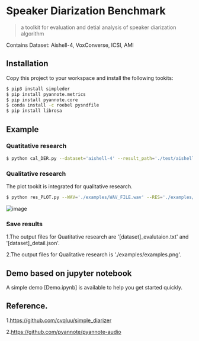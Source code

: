 # Speaker Diarization Benchmark

> a toolkit for evaluation and detial analysis of speaker diarization algorithm

Contains Dataset: Aishell-4, VoxConverse, ICSI, AMI


## Installation
Copy this project to your workspace and install the following tookits:

```bash
$ pip3 install simpleder
$ pip install pyannote.metrics
$ pip install pyannote.core
$ conda install -c roebel pysndfile
$ pip install librosa
```


## Example

### Quatitative research
```bash
$ python cal_DER.py --dataset='aishell-4' --result_path='./test/aishell-4/' --MODE='EVAL' --details_analysis=TRUE
```

### Qualitative research
The plot tookit is integrated for qualitative research.
```bash
$ python res_PLOT.py --WAV='./examples/WAV_FILE.wav' --RES='./examples/RES_FILE.json' --SAVE_PATH='./examples/examples.png'
```
![image](https://github.com/painshine/speaker_diarization_benchmark/blob/main/examples/examples.png)

### Save results

1.The output files for Quatitative research are '[dataset]_evalutaion.txt' and '[dataset]_detail.json'.

2.The output files for Qualitative research is './examples/examples.png'.


## Demo based on jupyter notebook

A simple demo [Demo.ipynb] is available to help you get started quickly. 


## Reference.
1.https://github.com/cvqluu/simple_diarizer

2.https://github.com/pyannote/pyannote-audio
